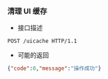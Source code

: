 ### 清理 UI 缓存

- 接口描述

```
POST /uicache HTTP/1.1
```

- 可能的返回

```json
{"code":0,"message":"操作成功"}
```
